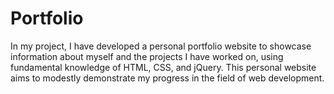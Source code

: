 # Portfolio
In my project, I have developed a personal portfolio website to showcase information about myself and the projects I have worked on, using fundamental knowledge of HTML, CSS, and jQuery. This personal website aims to modestly demonstrate my progress in the field of web development.
